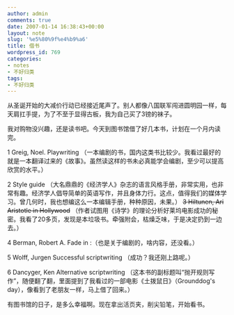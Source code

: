```yaml
---
author: admin
comments: true
date: 2007-01-14 16:38:43+00:00
layout: note
slug: '%e5%80%9f%e4%b9%a6'
title: 借书
wordpress_id: 769
categories:
- notes
- 不好归类
tags:
- 不好归类
---
```


从圣诞开始的大减价行动已经接近尾声了。别人都像八国联军闯进圆明园一样，每天肩扛手提，为了不至于显得古板，我为自己买了3镑的袜子。

我对购物没兴趣，还是读书吧。今天到图书馆借了好几本书，计划在一个月内读完。

1  	 	Greig, Noel. 	Playwriting （一本编剧的书，国内这类书比较少。我看过最好的就是一本翻译过来的《故事》。虽然读这样的书未必真能学会编剧，至少可以提高欣赏的水平。）

2 		Style guide 	（大名鼎鼎的《经济学人》杂志的语言风格手册，非常实用，也非常有趣。经济学人倡导简单的英语写作，并且身体力行。这点，值得我们的媒体学习。曾几何时，我也想编这么一本编辑手册，种种原因，未果。）
<del>
3 		Hiltunen, Ari 	Aristotle in Hollywood</del> （作者试图用《诗学》的理论分析好莱坞电影成功的秘密。我看了20多页，发现是本垃圾书。牵强附会，枯燥乏味，于是决定扔到一边去。）

4 		Berman, Robert A. 	Fade in :（也是关于编剧的，啥内容，还没看。）

5 		Wolff, Jurgen 	Successful scriptwriting （成功？我还刚上路呢。）

6 		Dancyger, Ken 	Alternative scriptwriting （这本书的副标题叫“抛开规则写作”，随便翻了翻，里面提到了我看过的一部电影《土拨鼠日》（Grounddog's day），像看到了老朋友一样，马上借了回来。）

有图书馆的日子，是多么幸福啊。现在拿出活页夹，削尖铅笔，开始看书。

